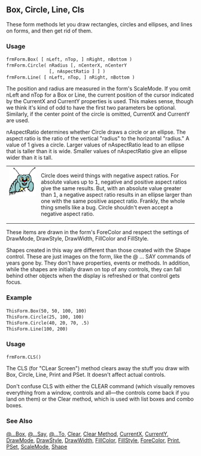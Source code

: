 ## Box, Circle, Line, Cls

These form methods let you draw rectangles, circles and ellipses, and lines on forms, and then get rid of them. 

### Usage

```foxpro
frmForm.Box( [ nLeft, nTop, ] nRight, nBottom )
frmForm.Circle( nRadius [, nCenterX, nCenterY
                [, nAspectRatio ] ] )
frmForm.Line( [ nLeft, nTop, ] nRight, nBottom )
```

The position and radius are measured in the form's ScaleMode. If you omit nLeft and nTop for a Box or Line, the current position of the cursor indicated by the CurrentX and CurrentY properties is used. This makes sense, though we think it's kind of odd to have the first two parameters be optional. Similarly, if the center point of the circle is omitted, CurrentX and CurrentY are used.

nAspectRatio determines whether Circle draws a circle or an ellipse. The aspect ratio is the ratio of the vertical "radius" to the horizontal "radius." A value of 1 gives a circle. Larger values of nAspectRatio lead to an ellipse that is taller than it is wide. Smaller values of nAspectRatio give an ellipse wider than it is tall. 

<table border=0 cellspacing=0 cellpadding=0 width=100%>
<tr>
  <td width=17% valign=top>
<img width=95 height=77 src="bug.gif"></p>
  </td>
  <td width=83%>
  <p>Circle does weird things with negative aspect ratios. For absolute values up to 1, negative and positive aspect ratios give the same results. But, with an absolute value greater than 1, a negative aspect ratio results in an ellipse larger than one with the same positive aspect ratio. Frankly, the whole thing smells like a bug. Circle shouldn't even accept a negative aspect ratio.</p>
  </td>
 </tr>
</table>

These items are drawn in the form's ForeColor and respect the settings of DrawMode, DrawStyle, DrawWidth, FillColor and FillStyle.

Shapes created in this way are different than those created with the Shape control. These are just images on the form, like the @ ... SAY commands of years gone by. They don't have properties, events or methods. In addition, while the shapes are initially drawn on top of any controls, they can fall behind other objects when the display is refreshed or that control gets focus.

### Example

```foxpro
ThisForm.Box(50, 50, 100, 100)
ThisForm.Circle(25, 100, 100)
ThisForm.Circle(40, 20, 70, .5)
ThisForm.Line(100, 200)
```
### Usage

```foxpro
frmForm.CLS()
```

The CLS (for "CLear Screen") method clears away the stuff you draw with Box, Circle, Line, Print and PSet. It doesn't affect actual controls.

Don't confuse CLS with either the CLEAR command (which visually removes everything from a window, controls and all&mdash;the controls come back if you land on them) or the Clear method, which is used with list boxes and combo boxes.

### See Also

[@...Box](s4g178.md), [@...Say](s4g175.md), [@...To](s4g178.md), [Clear](s4g585.md), [Clear Method](s4g445.md), [CurrentX](s4g447.md), [CurrentY](s4g447.md), [DrawMode](s4g357.md), [DrawStyle](s4g357.md), [DrawWidth](s4g357.md), [FillColor](s4g362.md), [FillStyle](s4g363.md), [ForeColor](s4g335.md), [Print](s4g449.md), [PSet](s4g448.md), [ScaleMode](s4g621.md), [Shape](s4g539.md)
